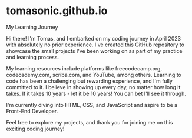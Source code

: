 # tomasonic.github.io
My Learning Journey

Hi there! I'm Tomas, and I embarked on my coding journey in April 2023 with absolutely no prior experience. I've created this GitHub repository to showcase the small projects I've been working on as part of my practice and learning process.

My learning resources include platforms like freecodecamp.org, codecademy.com, scriba.com, and YouTube, among others.
Learning to code has been a challenging but rewarding experience, and I'm fully committed to it. 
I believe in showing up every day, no matter how long it takes. If it takes 10 years - let it be 10 years! 
You can bet I'll see it through.

I'm currently diving into HTML, CSS, and JavaScript and aspire to be a Front-End Developer.

Feel free to explore my projects, and thank you for joining me on this exciting coding journey!
